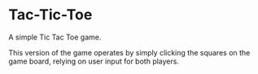 # Tac-Tic-Toe
 A simple Tic Tac Toe game. 
 
 This version of the game operates by simply clicking the squares on the game board, relying on user input for both players.

